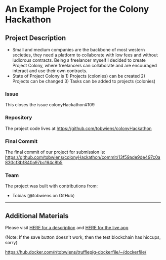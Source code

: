 # An Example Project for the Colony Hackathon

## Project Description
- Small and medium companies are the backbone of most western societies, they need a platform to collaborate with low fees and without ludicrous contracts. Being a freelancer myself I decided to create Project Colony, where freelancers can collaborate and are encouraged interact and use their own contracts. 
- State of Project Colony is 1) Projects (colonies) can be created 2) Projects can be changed 3) Tasks can be added to projects (colonies)

### Issue
This closes the issue colonyHackathon#109

### Repository
The project code lives at https://github.com/tobwiens/colonyHackathon

### Final Commit
The final commit of our project for submission is:
https://github.com/tobwiens/colonyHackathon/commit/13f59ade9de497c0a830cf3bf840a97bc164c8b5

### Team
The project was built with contributions from:

- Tobias (@tobwiens on GitHub)

---

## Additional Materials

Please visit [HERE for a description](https://colony-hackathon.appspot.com/landing)
and  [HERE for the live app](https://colony-hackathon.appspot.com/app)

(Note: If the save button doesn't work, then the test blockchain has hiccups, sorry)

https://hub.docker.com/r/tobwiens/trufflepig-dockerfile/~/dockerfile/
